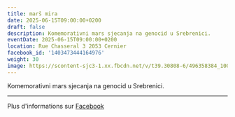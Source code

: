 ```yaml
---
title: marš mira
date: 2025-06-15T09:00:00+0200
draft: false
description: Komemorativni mars sjecanja na genocid u Srebrenici.
eventDate: 2025-06-15T09:00:00+0200
location: Rue Chasseral 3 2053 Cernier
facebook_id: '1403473444164976'
weight: 30
image: https://scontent-sjc3-1.xx.fbcdn.net/v/t39.30808-6/496358384_1007574214836511_4806363768185633011_n.jpg?_nc_cat=102&ccb=1-7&_nc_sid=9e60e4&_nc_ohc=eoEuFT-qSRUQ7kNvwGogQJu&_nc_oc=AdllbBkxHvbfo0EMge_LFgjcPP_TA67Ga0tu7wnfSXDDoP2M7KM0lEO1gXJw4MrQTQw&_nc_zt=23&_nc_ht=scontent-sjc3-1.xx&edm=ABTKTjYEAAAA&_nc_gid=hHqeLxofug1Ko-kea_7hgQ&oh=00_AfdkgcPIfeglnKDPlgiF0NAWD5K5VpqZoFh8ETOGg64AzQ&oe=68ECE32E
---
```


Komemorativni mars sjecanja na genocid u Srebrenici.

---

Plus d'informations sur [Facebook](https://facebook.com/events/1403473444164976)